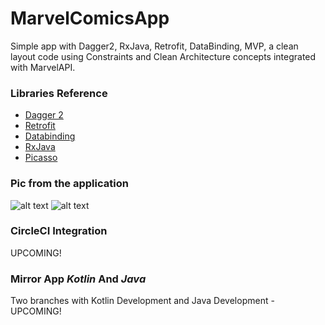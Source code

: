 # MarvelComicsApp
Simple app with Dagger2, RxJava, Retrofit, DataBinding, MVP, a clean layout code using 
Constraints and Clean Architecture concepts integrated with MarvelAPI.

### Libraries Reference
* [Dagger 2](https://github.com/google/dagger)
* [Retrofit](https://github.com/square/retrofit)
* [Databinding](https://developer.android.com/topic/libraries/data-binding/?hl=pt-br)
* [RxJava](https://github.com/ReactiveX/RxJava)
* [Picasso](https://github.com/square/picasso)

### Pic from the application
![alt text](https://imgur.com/vaOJCPz.png "Hulk Smash!!!")
![alt text](https://imgur.com/8hs15c3.png "Hulk Smash!!!")

### CircleCI Integration
UPCOMING!

### Mirror App *Kotlin* And *Java*
Two branches with Kotlin Development and Java Development - UPCOMING!